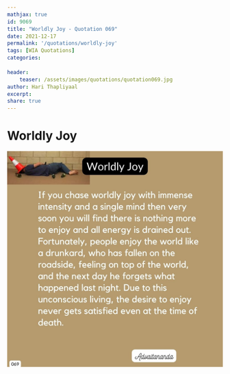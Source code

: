 ```yaml
---
mathjax: true
id: 9069
title: "Worldly Joy - Quotation 069"
date: 2021-12-17
permalink: '/quotations/worldly-joy'
tags: [WIA Quotations] 
categories: 

header:
    teaser: /assets/images/quotations/quotation069.jpg
author: Hari Thapliyaal 
excerpt:
share: true 
---
```


# Worldly Joy

![Worldly Joy](/assets/images/quotations/quotation069.jpg)
